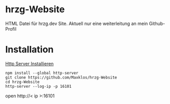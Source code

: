 # hrzg-Website

HTML Datei für hrzg.dev Site. Aktuell nur eine weiterleitung an mein Github-Profil

# Installation

[Http Server Installieren](https://github.com/http-party/http-server#globally-via-npm) 

    npm install --global http-server
    git clone https://github.com/Maxklos/hrzg-Website
    cd hrzg-Website
    http-server --log-ip -p 16101

open http://< ip >:16101

